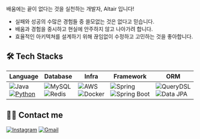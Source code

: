 <p>배움에는 끝이 없다는 것을 실천하는 개발자, Altair 입니다!</p>

- 실패와 성공의 수많은 경험들 중 쓸모없는 것은 없다고 믿습니다.
- 배움과 경험을 중시하고 현실에 안주하지 않고 나아가려 합니다.
- 효율적인 아키텍쳐를 설계하기 위해 끊임없이 수정하고 고민하는 것을 좋아합니다.

## 🛠 Tech Stacks
| Language | Database | Infra | Framework | ORM |
|----------|----------|-------|-----------|-----|
| ![Java](https://img.shields.io/badge/Java-007396?style=flat&logo=java&logoColor=white) <br> [![Python](https://img.shields.io/badge/Python-3776AB?logo=python&logoColor=fff)](#) | ![MySQL](https://img.shields.io/badge/MySQL-4479A1?style=flat&logo=mysql&logoColor=white) <br> ![Redis](https://img.shields.io/badge/Redis-DC382D?style=flat&logo=redis&logoColor=white) | ![AWS](https://img.shields.io/badge/AWS-232F3E?style=flat&logo=amazon-aws&logoColor=white) <br> ![Docker](https://img.shields.io/badge/Docker-2496ED?style=flat&logo=docker&logoColor=white) | ![Spring](https://img.shields.io/badge/Spring-6DB33F?style=flat&logo=spring&logoColor=white) <br> ![Spring Boot](https://img.shields.io/badge/Spring%20Boot-6DB33F?style=flat&logo=spring-boot&logoColor=white) | ![QueryDSL](https://img.shields.io/badge/QueryDSL-009688?style=flat)  <br> ![Data JPA](https://img.shields.io/badge/JPA-007396?style=flat&logo=hibernate&logoColor=white)

## 👩‍💻 Contact me

[![Instagram](https://img.shields.io/badge/Instagram-E4405F?style=flat&logo=instagram&logoColor=white)](https://instagram.com/tx_.hxn)
[![Gmail](https://img.shields.io/badge/Gmail-EA4335?style=flat&logo=gmail&logoColor=white)](mailto:th053880@gmail.com)
